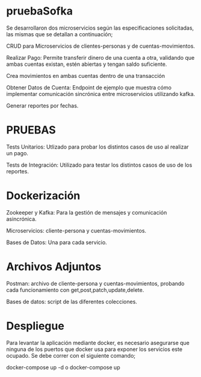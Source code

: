 # pruebaSofka

Se desarrollaron dos microservicios según las especificaciones solicitadas, las mismas que se detallan a continuación;

CRUD para Microservicios de clientes-personas y de cuentas-movimientos.

Realizar Pago: Permite transferir dinero de una cuenta a otra, validando que ambas cuentas existan, estén abiertas y tengan saldo suficiente. 

Crea movimientos en ambas cuentas dentro de una transacción

Obtener Datos de Cuenta: Endpoint de ejemplo que muestra cómo implementar comunicación sincrónica entre microservicios utilizando kafka.

Generar reportes por fechas.

# PRUEBAS

Tests Unitarios: Utlizado para probar los distintos casos de uso al realizar un pago.

Tests de Integración: Utilizado para testar los distintos casos de uso de los reportes.

# Dockerización

Zookeeper y Kafka: Para la gestión de mensajes y comunicación asincrónica.

Microservicios: cliente-persona y cuentas-movimientos.

Bases de Datos: Una para cada servicio.

# Archivos Adjuntos

Postman: archivo de cliente-persona y cuentas-movimientos, probando cada funcionamiento con get,post,patch,update,delete.

Bases de datos: script de las diferentes colecciones.

# Despliegue

Para levantar la aplicación mediante docker, es necesario asegurarse que ninguna de los puertos que docker usa para exponer los servicios este ocupado.
Se debe correr con el siguiente comando; 

docker-compose up -d o docker-compose up


